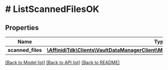 # # ListScannedFilesOK

## Properties

Name | Type | Description | Notes
------------ | ------------- | ------------- | -------------
**scanned_files** | [**\AffinidiTdk\Clients\VaultDataManagerClient\Model\ListScannedFilesOKScannedFilesInner[]**](ListScannedFilesOKScannedFilesInner.md) |  |

[[Back to Model list]](../../README.md#models) [[Back to API list]](../../README.md#endpoints) [[Back to README]](../../README.md)
